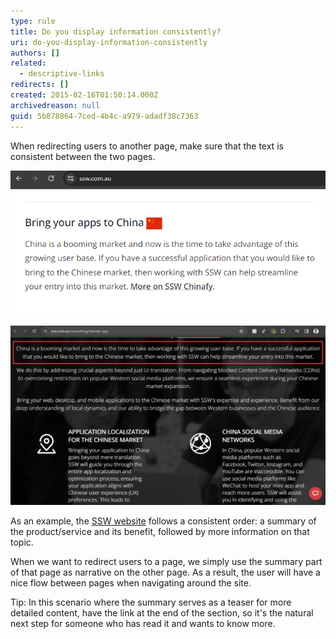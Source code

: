 ```yaml
---
type: rule
title: Do you display information consistently?
uri: do-you-display-information-consistently
authors: []
related:
  - descriptive-links
redirects: []
created: 2015-02-16T01:50:14.000Z
archivedreason: null
guid: 5b878864-7ced-4b4c-a979-adadf38c7363
---
```

When redirecting users to another page, make sure that the text is consistent between the two pages.

<!--endintro-->

![Figure: Good Example - This text is taken from where the "More on SSW Chinafy" link goes](homepage-with-link-to-chinafy.png)

![Figure: Good Example - You can see the text again here, at the link's destination](chinafy-page.png)

As an example, the [SSW website](https://ssw.com.au/) follows a consistent order: a summary of the product/service and its benefit, followed by more information on that topic. 

When we want to redirect users to a page, we simply use the summary part of that page as narrative on the other page. As a result, the user will have a nice flow between pages when navigating around the site.

Tip: In this scenario where the summary serves as a teaser for more detailed content, have the link at the end of the section, so it's the natural next step for someone who has read it and wants to know more.
